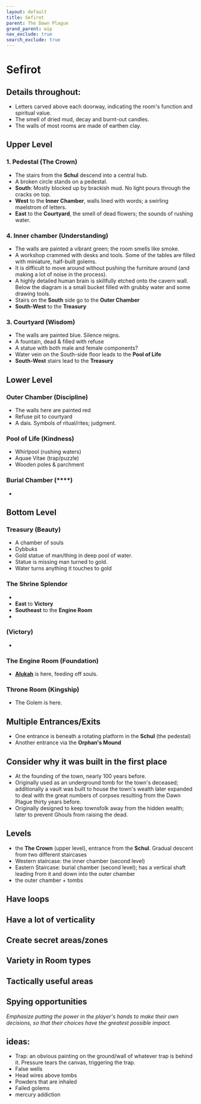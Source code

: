 ```yaml
---
layout: default
title: Sefirot
parent: The Dawn Plague
grand_parent: wip
nav_exclude: true
search_exclude: true
---
```


# Sefirot

## Details throughout:
- Letters carved above each doorway, indicating the room's function and spiritual value.
- The smell of dried mud, decay and burnt-out candles.
- The walls of most rooms are made of earthen clay.

## Upper Level
### 1. Pedestal (**The Crown**)
- The stairs from the **Schul** descend into a central hub.
- A broken circle stands on a pedestal.
- **South**: Mostly blocked up by brackish mud. No light pours through the cracks on top.  
- **West** to the **Inner Chamber**, walls lined with words; a swirling maelstrom of letters.
- **East** to the **Courtyard**, the smell of dead flowers; the sounds of rushing water.

### 4. Inner chamber (**Understanding**)
- The walls are painted a vibrant green; the room smells like smoke.
- A workshop crammed with desks and tools. Some of the tables are filled with miniature, half-built golems.
- It is difficult to move around without pushing the furniture around (and making a lot of noise in the process).
- A highly detailed human brain is skillfully etched onto the cavern wall. Below the diagram is a small bucket filled with grubby water and some drawing tools.
- Stairs on the **South** side go to the **Outer Chamber**
- **South-West** to the **Treasury**

### 3. Courtyard (**Wisdom**)
- The walls are painted blue. Silence reigns.
- A fountain, dead & filled with refuse
- A statue with both male and female components?
- Water vein on the South-side floor leads to the **Pool of Life**
- **South-West** stairs lead to the **Treasury**

## Lower Level
### Outer Chamber (**Discipline**)
- The walls here are painted red
- Refuse pit to courtyard
- A dais. Symbols of ritual/rites; judgment.

### Pool of Life (**Kindness**)
- Whirlpool (rushing waters)
- Aquae Vitae (trap/puzzle)
- Wooden poles & parchment

### Burial Chamber (****)
-

## Bottom Level
### Treasury (**Beauty**)
- A chamber of souls
- Dybbuks
- Gold statue of man/thing in deep pool of water.
- Statue is missing man turned to gold.
- Water turns anything it touches to gold

### The Shrine **Splendor**
-
- **East** to **Victory**
- **Southeast** to the **Engine Room**
-

### (**Victory**)
-

### The Engine Room (**Foundation**)
- **[Alukah](https://en.wikipedia.org/wiki/Alukah)** is here, feeding off souls.

### Throne Room (**Kingship**)
- The Golem is here.

## Multiple Entrances/Exits
- One entrance is beneath a rotating platform in the **Schul** (the pedestal)
- Another entrance via the **Orphan's Mound**

## Consider why it was built in the first place
- At the founding of the town, nearly 100 years before.
- Originally used as an underground tomb for the town's deceased; additionally a vault was built to house the town's wealth later expanded to deal with the great numbers of corpses resulting from the Dawn Plague thirty years before.
- Originally designed to keep townsfolk away from the hidden wealth; later to prevent Ghouls from raising the dead.

## Levels
- the **The Crown** (upper level), entrance from the **Schul**. Gradual descent from two different staircases
- Western staircase: the inner chamber (second level)
- Eastern Staircase: burial chamber (second level); has a vertical shaft leading from it and down into the outer chamber
- the outer chamber + tombs

## Have loops

## Have a lot of verticality

## Create secret areas/zones

## Variety in Room types

## Tactically useful areas

## Spying opportunities

_Emphasize putting the power in the player's hands to make their own decisions, so that their choices have the greatest possible impact._

## ideas:
- Trap: an obvious painting on the ground/wall of whatever trap is behind it. Pressure tears the canvas, triggering the trap.
- False wells
- Head wires above tombs
- Powders that are inhaled
- Failed golems
- mercury addiction
